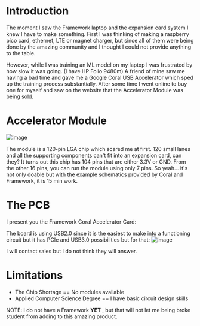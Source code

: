 # Introduction
The moment I saw the Framework laptop and the expansion card system I knew I have to make something. First I was thinking of making a raspberry pico card, ethernet, LTE or magnet charger, but since all of them were being done by the amazing community and I thought I could not provide anything to the table. 

However, while I was training an ML model on my laptop I was frustrated by how slow it was going. (I have HP Folio 9480m) A friend of mine saw me having a bad time and gave me a Google Coral USB Accelerator which sped up the training process substantially.  After some time I went online to buy one for myself and saw on the website that the Accelerator Module was being sold. 

# Accelerator Module
![image](https://user-images.githubusercontent.com/59848681/168494446-546b87c5-c234-4efc-9edc-0491e97c7c51.png)




The module is a 120-pin LGA chip which scared me at first. 120 small lanes and all the supporting components can't fit into an expansion card, can they? It turns out this chip has 104 pins that are either 3.3V or GND. From the other 16 pins, you can run the module using only 7 pins. So yeah... it's not only doable but with the example schematics provided by Coral and Framework, it is 15 min work. 

# The PCB
I present you the Framework Coral Accelerator Card:


The board is using USB2.0 since it is the easiest to make into a functioning circuit but it has PCIe and USB3.0 possibilities but for that: 
![image](https://user-images.githubusercontent.com/59848681/168494455-5cc0afd3-b682-448e-b470-4b01ccfd2c06.png)

I will contact sales but I do not think they will answer.

# Limitations
- The Chip Shortage == No modules available
- Applied Computer Science Degree == I have basic circuit design skills

NOTE: I do not have a Framework **YET** , but that will not let me being broke student from adding to this amazing product.
 
